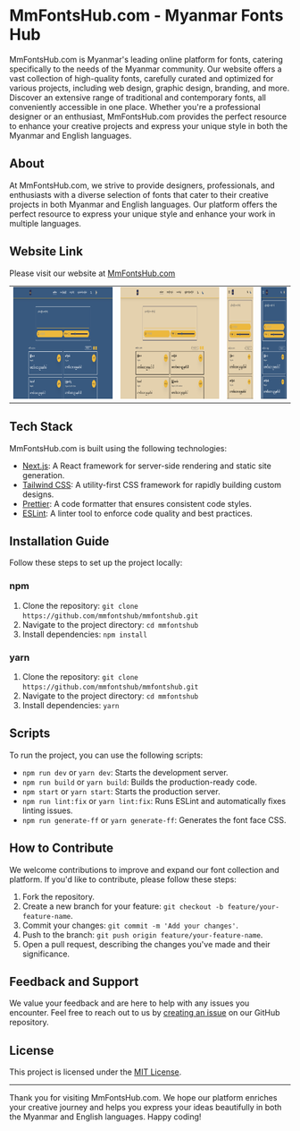 # MmFontsHub.com - Myanmar Fonts Hub

MmFontsHub.com is Myanmar's leading online platform for fonts, catering specifically to the needs of the Myanmar community. Our website offers a vast collection of high-quality fonts, carefully curated and optimized for various projects, including web design, graphic design, branding, and more. Discover an extensive range of traditional and contemporary fonts, all conveniently accessible in one place. Whether you're a professional designer or an enthusiast, MmFontsHub.com provides the perfect resource to enhance your creative projects and express your unique style in both the Myanmar and English languages.

## About

<p>At MmFontsHub.com, we strive to provide designers, professionals, and enthusiasts with a diverse selection of fonts that cater to their creative projects in both Myanmar and English languages. Our platform offers the perfect resource to express your unique style and enhance your work in multiple languages.
</p>

## Website Link

Please visit our website at [MmFontsHub.com](https://www.mmfontshub.com)

<table>
  <tr>
    <td align="center">
      <img src="/public/images/mmfontshub_desktop_01.png" alt="MmFontsHub" height="200">
    </td>
    <td align="center">
      <img src="/public/images/mmfontshub_desktop_02.png" alt="MmFontsHub" height="200">
    </td>
    <td align="center">
      <img src="/public/images/mmfontshub_mobile_01.png" alt="MmFontsHub" height="200">
    </td>
    <td align="center">
      <img src="/public/images/mmfontshub_mobile_02.png" alt="MmFontsHub" height="200">
    </td>
  </tr>
</table>

## Tech Stack

MmFontsHub.com is built using the following technologies:

- [Next.js](https://nextjs.org/): A React framework for server-side rendering and static site generation.
- [Tailwind CSS](https://tailwindcss.com/): A utility-first CSS framework for rapidly building custom designs.
- [Prettier](https://prettier.io/): A code formatter that ensures consistent code styles.
- [ESLint](https://eslint.org/): A linter tool to enforce code quality and best practices.

## Installation Guide

Follow these steps to set up the project locally:

### npm

1. Clone the repository: `git clone https://github.com/mmfontshub/mmfontshub.git`
2. Navigate to the project directory: `cd mmfontshub`
3. Install dependencies: `npm install`

### yarn

1. Clone the repository: `git clone https://github.com/mmfontshub/mmfontshub.git`
2. Navigate to the project directory: `cd mmfontshub`
3. Install dependencies: `yarn`

## Scripts

To run the project, you can use the following scripts:

- `npm run dev` or `yarn dev`: Starts the development server.
- `npm run build` or `yarn build`: Builds the production-ready code.
- `npm start` or `yarn start`: Starts the production server.
- `npm run lint:fix` or `yarn lint:fix`: Runs ESLint and automatically fixes linting issues.
- `npm run generate-ff` or `yarn generate-ff`: Generates the font face CSS.

## How to Contribute

We welcome contributions to improve and expand our font collection and platform. If you'd like to contribute, please follow these steps:

1. Fork the repository.
2. Create a new branch for your feature: `git checkout -b feature/your-feature-name`.
3. Commit your changes: `git commit -m 'Add your changes'`.
4. Push to the branch: `git push origin feature/your-feature-name`.
5. Open a pull request, describing the changes you've made and their significance.

## Feedback and Support

We value your feedback and are here to help with any issues you encounter. Feel free to reach out to us by [creating an issue](https://github.com/mmfontshub/feedback/issues) on our GitHub repository.

## License

This project is licensed under the [MIT License](LICENSE).

---

Thank you for visiting MmFontsHub.com. We hope our platform enriches your creative journey and helps you express your ideas beautifully in both the Myanmar and English languages. Happy coding!
